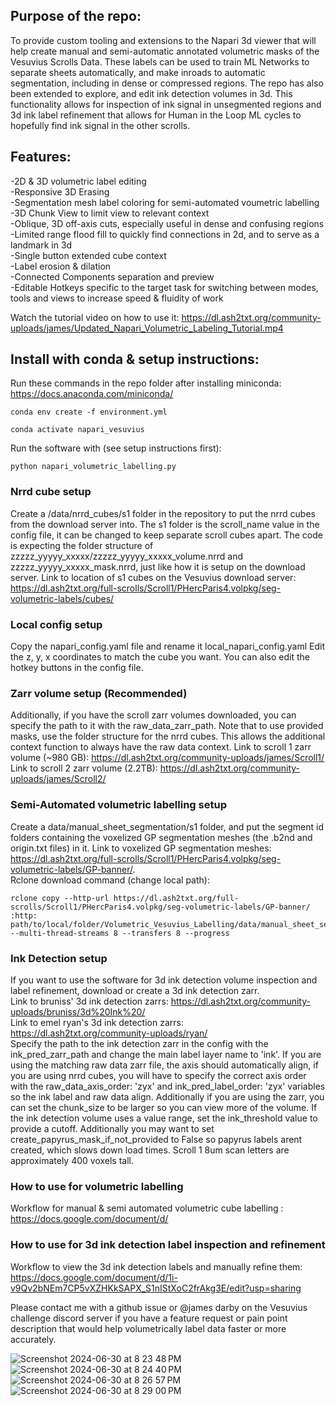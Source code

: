 ## Purpose of the repo:
To provide custom tooling and extensions to the Napari 3d viewer that will help create manual and semi-automatic annotated volumetric masks of the Vesuvius Scrolls Data. These labels can be used to train ML Networks to separate sheets automatically, and make inroads to automatic segmentation, including in dense or compressed regions. The repo has also been extended to explore, and edit ink detection volumes in 3d. This functionality allows for inspection of ink signal in unsegmented regions and 3d ink label refinement that allows for Human in the Loop ML cycles to hopefully find ink signal in the other scrolls.

## Features:
-2D & 3D volumetric label editing<br>
-Responsive 3D Erasing<br>
-Segmentation mesh label coloring for semi-automated voumetric labelling<br>
-3D Chunk View to limit view to relevant context<br>
-Oblique, 3D off-axis cuts, especially useful in dense and confusing regions<br>
-Limited range flood fill to quickly find connections in 2d, and to serve as a landmark in 3d<br>
-Single button extended cube context<br>
-Label erosion & dilation<br>
-Connected Components separation and preview<br>
-Editable Hotkeys specific to the target task for switching between modes, tools and views to increase speed & fluidity of work<br>

Watch the tutorial video on how to use it: https://dl.ash2txt.org/community-uploads/james/Updated_Napari_Volumetric_Labeling_Tutorial.mp4 <br>

## Install with conda & setup instructions:
Run these commands in the repo folder after installing miniconda: https://docs.anaconda.com/miniconda/
```
conda env create -f environment.yml
```
```
conda activate napari_vesuvius
```

Run the software with (see setup instructions first):
```
python napari_volumetric_labelling.py
```

### Nrrd cube setup
Create a /data/nrrd_cubes/s1 folder in the repository to put the nrrd cubes from the download server into. The s1 folder is the scroll_name value in the config file, it can be changed to keep separate scroll cubes apart. The code is expecting the folder structure of zzzzz_yyyyy_xxxxx/zzzzz_yyyyy_xxxxx_volume.nrrd and zzzzz_yyyyy_xxxxx_mask.nrrd, just like how it is setup on the download server. Link to location of s1 cubes on the Vesuvius download server: https://dl.ash2txt.org/full-scrolls/Scroll1/PHercParis4.volpkg/seg-volumetric-labels/cubes/

### Local config setup
Copy the napari_config.yaml file and rename it local_napari_config.yaml
Edit the z, y, x coordinates to match the cube you want.
You can also edit the hotkey buttons in the config file.

### Zarr volume setup (Recommended)
Additionally, if you have the scroll zarr volumes downloaded, you can specify the path to it with the raw_data_zarr_path. Note that to use provided masks, use the folder structure for the nrrd cubes. This allows the additional context function to always have the raw data context. Link to scroll 1 zarr volume (~980 GB): https://dl.ash2txt.org/community-uploads/james/Scroll1/ Link to scroll 2 zarr volume (2.2TB): https://dl.ash2txt.org/community-uploads/james/Scroll2/

### Semi-Automated volumetric labelling setup
Create a data/manual_sheet_segmentation/s1 folder, and put the segment id folders containing the voxelized GP segmentation meshes (the .b2nd and origin.txt files) in it. Link to voxelized GP segmentation meshes: https://dl.ash2txt.org/full-scrolls/Scroll1/PHercParis4.volpkg/seg-volumetric-labels/GP-banner/. <br> Rclone download command (change local path): 
```
rclone copy --http-url https://dl.ash2txt.org/full-scrolls/Scroll1/PHercParis4.volpkg/seg-volumetric-labels/GP-banner/ :http: path/to/local/folder/Volumetric_Vesuvius_Labelling/data/manual_sheet_segmentation/s1 --multi-thread-streams 8 --transfers 8 --progress
```

### Ink Detection setup
If you want to use the software for 3d ink detection volume inspection and label refinement, download or create a 3d ink detection zarr. <br>
Link to bruniss' 3d ink detection zarrs: https://dl.ash2txt.org/community-uploads/bruniss/3d%20Ink%20/ <br>
Link to emel ryan's 3d ink detection zarrs: https://dl.ash2txt.org/community-uploads/ryan/ <br>
Specify the path to the ink detection zarr in the config with the ink_pred_zarr_path and change the main label layer name to 'ink'. If you are using the matching raw data zarr file, the axis should automatically align, if you are using nrrd cubes, you will have to specify the correct axis order with the raw_data_axis_order: 'zyx' and ink_pred_label_order: 'zyx' variables so the ink label and raw data align. Additionally if you are using the zarr, you can set the chunk_size to be larger so you can view more of the volume. If the ink detection volume uses a value range, set the ink_threshold value to provide a cutoff. Additionally you may want to set create_papyrus_mask_if_not_provided to False so papyrus labels arent created, which slows down load times. Scroll 1 8um scan letters are approximately 400 voxels tall. 

### How to use for volumetric labelling
Workflow for manual & semi automated volumetric cube labelling : https://docs.google.com/document/d/

### How to use for 3d ink detection label inspection and refinement
Workflow to view the 3d ink detection labels and manually refine them: https://docs.google.com/document/d/1i-v9Qv2bNEm7CP5vXZHKkSAPX_S1nIStXoC2frAkg3E/edit?usp=sharing

Please contact me with a github issue or \@james darby on the Vesuvius challenge discord server if you have a feature request or pain point description that would help volumetrically label data faster or more accurately.

![Screenshot 2024-06-30 at 8 23 48 PM](https://github.com/JamesDarby345/Volumetric_Vesuvius_Labelling/assets/49734270/10d8cd2d-50d9-4c08-b112-9579923354a6)
![Screenshot 2024-06-30 at 8 24 40 PM](https://github.com/JamesDarby345/Volumetric_Vesuvius_Labelling/assets/49734270/b2b552c1-70d9-4ae7-baf7-19f66a5852e6)
![Screenshot 2024-06-30 at 8 26 57 PM](https://github.com/JamesDarby345/Volumetric_Vesuvius_Labelling/assets/49734270/759d7816-b6f3-4967-bd5b-c8a0cd275b77)
![Screenshot 2024-06-30 at 8 29 00 PM](https://github.com/JamesDarby345/Volumetric_Vesuvius_Labelling/assets/49734270/471096b0-bdea-4d72-8616-8a1af9533977)

